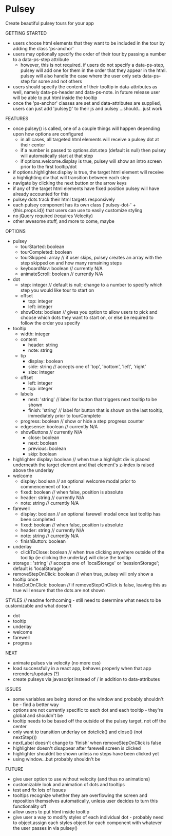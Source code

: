 # Pulsey
Create beautiful pulsey tours for your app

GETTING STARTED
- users choose html elements that they want to be included in the tour by adding the class 'ps-anchor'
- users may optionally specify the order of their tour by passing a number to a data-ps-step attribute
  - however, this is not required.  if users do not specify a data-ps-step, pulsey will add one for them in the order that they appear in the html.  pulsey will also handle the case where the user only sets data-ps-step for some and not others
- users should specify the content of their tooltip in data-attributes as well, namely data-ps-header and data-ps-note.  in future release user will be able to put html inside the tooltip
- once the 'ps-anchor' classes are set and data-attributes are supplied, users can just add 'pulsey()' to their js and pulsey ...should... just work

FEATURES
- once pulsey() is called, one of a couple things will happen depending upon how options are configured
  - in all cases, all targeted html elements will receive a pulsey dot at their center
  - if a number is passed to options.dot.step (default is null) then pulsey will automatically start at that step
  - if options.welcome.display is true, pulsey will show an intro screen prior to the first tooltip/dot
- if options.highlighter.display is true, the target html element will receive a highlighting div that will transition between each step
- navigate by clicking the next button or the arrow keys
- if any of the target html elements have fixed position pulsey will have already accounted for this
- pulsey dots track their html targets responsively
- each pulsey component has its own class ('pulsey-dot-' + {this.props.id}) that users can use to easily customize styling
- no jQuery required (requires Velocity)
- other awesome stuff, and more to come, maybe

OPTIONS
- pulsey
  - tourStarted: boolean
  - tourCompleted: boolean
  - tourSkipped: array // if user skips, pulsey creates an array with the step skipped on and how many remaining steps
  - keyboardNav: boolean // currently N/A
  - animateScroll: boolean // currently N/A
- dot
  - step: integer // default is null; change to a number to specify which step you would like tour to start on
  - offset
    - top: integer
    - left: integer
  - showDots: boolean // gives you option to allow users to pick and choose which dots they want to start on, or else be required to follow the order you specify
- tooltip
  - width: integer
  - content
    - header: string
    - note: string
  - tip
    - display: boolean
    - side: string // accepts one of 'top', 'bottom', 'left', 'right'
    - size: integer
  - offset
    - left: integer
    - top: integer
  - labels
    - next: 'string' // label for button that triggers next tooltip to be shown
    - finish: 'string' // label for button that is shown on the last tooltip, immediately prior to tourComplete
  - progress: boolean // show or hide a step progress counter
  - edgesense: boolean // currently N/A
  - showButtons // currently N/A
    - close: boolean
    - next: boolean
    - previous: boolean
    - skip: boolean
- highlighter
  display: boolean // when true a highlight div is placed underneath the target element and that element's z-index is raised above the underlay
- welcome
  - display: boolean // an optional welcome modal prior to commencement of tour
  - fixed: boolean // when false, position is absolute
  - header: string // currently N/A
  - note: string // currently N/A
- farewell
  - display: boolean // an optional farewell modal once last tooltip has been completed
  - fixed: boolean // when false, position is absolute
  - header: string // currently N/A
  - note: string // currently N/A
  - finishButton: boolean
- underlay
  - clickToClose: boolean // when true clicking anywhere outside of the tooltip (ie clicking the underlay) will close the tooltip
- storage : 'string' // accepts one of 'localStorage' or 'sessionStorage'; default is 'localStorage'
- removeStepOnClick: boolean // when true, pulsey will only show a tooltip once
- hideDotOnClick: boolean // if removeStepOnClick is false, leaving this as true will ensure that the dots are not shown

STYLES // readme forthcoming - still need to determine what needs to be customizable and what doesn't
- dot
- tooltip
- underlay
- welcome
- farewell
- progress

NEXT
- animate pulses via velocity (no more css)
- load successfully in a react app, behaves properly when that app rerenders/updates (?)
- create pulseys via javascript instead of / in addition to data-attributes

ISSUES
- some variables are being stored on the window and probably shouldn't be - find a better way
- options are not currently specific to each dot and each tooltip - they're global and shouldn't be
- tooltip needs to be based off the outside of the pulsey target, not off the center
- only want to transition underlay on dotclick() and close() (not nextStep())
- nextLabel doesn't change to 'finish' when removeStepOnClick is false
- highlighter doesn't disappear after farewell screen is clicked
- highlighter shouldnt be shown unless no steps have been clicked yet
- using window...but probably shouldn't be

FUTURE
- give user option to use without velocity (and thus no animations)
- customizable look and animation of dots and tooltips
- test and fix lots of issues
- tooltips recognize whether they are overflowing the screen and reposition themselves automatically, unless user decides to turn this functionality off
- allow users to put html inside tooltip
- give user a way to modify styles of each individual dot - probably need to object.assign each styles object for each component with whatever the user passes in via pulsey()
